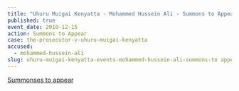 ```yaml
---
title: "Uhuru Muigai Kenyatta - Mohammed Hussein Ali - Summons to Appear"
published: true
event_date: 2010-12-15
action: Summons to Appear
case: the-prosecutor-v-uhuru-muigai-kenyatta
accused:
  - mohammed-hussein-ali
slug: uhuru-muigai-kenyatta-events-mohammed-hussein-ali-summons-to appear
---
```


[Summonses to appear](http://www.icc-cpi.int/iccdocs/doc/doc1037052.pdf)

